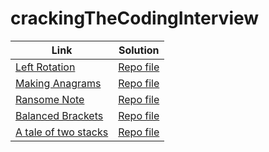 # crackingTheCodingInterview

| Link | Solution |
|------|----------|
|[Left Rotation](https://www.hackerrank.com/challenges/ctci-array-left-rotation/problem)|[Repo file](https://github.com/Kontowicz/crackingTheCodingInterview/blob/master/src/LeftRotation.java)|
|[Making Anagrams](https://www.hackerrank.com/challenges/ctci-making-anagrams)|[Repo file](https://github.com/Kontowicz/crackingTheCodingInterview/blob/master/src/makingAnagrams.java)|
|[Ransome Note](https://www.hackerrank.com/challenges/ctci-ransom-note)|[Repo file](https://github.com/Kontowicz/crackingTheCodingInterview/blob/master/src/ransomeNote.java)|
|[Balanced Brackets](https://www.hackerrank.com/challenges/ctci-balanced-brackets/problem)|[Repo file](https://github.com/Kontowicz/crackingTheCodingInterview/blob/master/src/balancedBrackets.java)|
|[A tale of two stacks](https://www.hackerrank.com/challenges/ctci-queue-using-two-stacks/problem)|[Repo file](https://github.com/Kontowicz/crackingTheCodingInterview/blob/master/src/taleOfTwoStacks.java)|